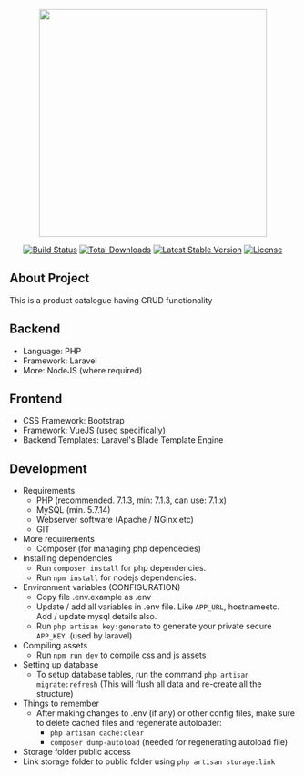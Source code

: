 <p align="center"><a href="https://laravel.com" target="_blank"><img src="https://raw.githubusercontent.com/laravel/art/master/logo-lockup/5%20SVG/2%20CMYK/1%20Full%20Color/laravel-logolockup-cmyk-red.svg" width="400"></a></p>

<p align="center">
<a href="https://travis-ci.org/laravel/framework"><img src="https://travis-ci.org/laravel/framework.svg" alt="Build Status"></a>
<a href="https://packagist.org/packages/laravel/framework"><img src="https://img.shields.io/packagist/dt/laravel/framework" alt="Total Downloads"></a>
<a href="https://packagist.org/packages/laravel/framework"><img src="https://img.shields.io/packagist/v/laravel/framework" alt="Latest Stable Version"></a>
<a href="https://packagist.org/packages/laravel/framework"><img src="https://img.shields.io/packagist/l/laravel/framework" alt="License"></a>
</p>

## About Project

This is a product catalogue having CRUD functionality
## Backend

* Language: PHP
* Framework: Laravel
* More: NodeJS (where required)

## Frontend

* CSS Framework: Bootstrap
* Framework: VueJS (used specifically)
* Backend Templates: Laravel's Blade Template Engine

## Development

* Requirements
  * PHP (recommended. 7.1.3, min: 7.1.3, can use: 7.1.x)
  * MySQL (min. 5.7.14)
  * Webserver software (Apache / NGinx etc)
  * GIT
* More requirements
  * Composer (for managing php dependecies)
* Installing dependencies
  * Run `composer install` for php dependencies.
  * Run `npm install` for nodejs dependencies.
* Environment variables (CONFIGURATION)
  * Copy file .env.example as .env
  * Update / add all variables in .env file. Like `APP_URL`, hostnameetc. Add / update mysql details also.
  * Run `php artisan key:generate` to generate your private secure `APP_KEY`. (used by laravel)
* Compiling assets
  * Run `npm run dev` to compile css and js assets
* Setting up database
  * To setup database tables, run the command
    `php artisan migrate:refresh` (This will flush all data and re-create all the structure)
* Things to remember
  * After making changes to .env (if any) or other config files, make sure to delete cached files and regenerate autoloader:
    * `php artisan cache:clear`
    * `composer dump-autoload` (needed for regenerating autoload file)
 * Storage folder public access
  * Link storage folder to public folder using `php artisan storage:link`

